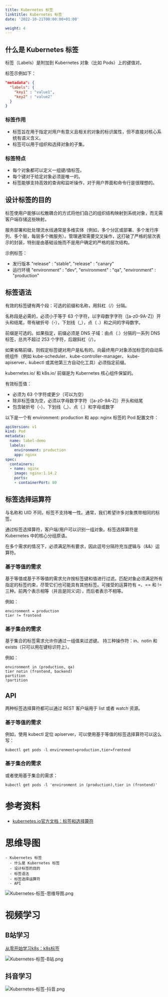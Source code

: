 ```yaml
---
title: Kubernetes 标签
linktitle: Kubernetes 标签
date: '2022-10-21T00:00:00+01:00'

weight: 4
---
```


## 什么是 Kubernetes 标签

标签（Labels）是附加到 Kubernetes 对象（比如 Pods）上的键值对。

标签示例如下：

```json
"metadata": {
  "labels": {
    "key1" : "value1",
    "key2" : "value2"
  }
}
```

### 标签作用

- 标签旨在用于指定对用户有意义且相关的对象的标识属性，但不直接对核心系统有语义含义。 
- 标签可以用于组织和选择对象的子集。

### 标签特点

- 每个对象都可以定义一组键/值标签。
- 每个键对于给定对象必须是唯一的。
- 标签能够支持高效的查询和监听操作，对于用户界面和命令行是很理想的。

## 设计标签的目的

标签使用户能够以松散耦合的方式将他们自己的组织结构映射到系统对象，而无需客户端存储这些映射。

服务部署和批处理流水线通常是多维实体（例如，多个分区或部署、多个发行序列、多个层，每层多个微服务）。管理通常需要交叉操作，这打破了严格的层次表示的封装，特别是由基础设施而不是用户确定的严格的层次结构。

示例标签：

- 发行版本 "release" : "stable", "release" : "canary"
- 运行环境 "environment" : "dev", "environment" : "qa", "environment" : "production"

## 标签语法

有效的标签键有两个段：可选的前缀和名称，用斜杠（/）分隔。 

名称段是必需的，必须小于等于 63 个字符，以字母数字字符（[a-z0-9A-Z]）开头和结尾，带有破折号（-），下划线（_），点（ .）和之间的字母数字。

前缀是可选的。如果指定，前缀必须是 DNS 子域：由点（.）分隔的一系列 DNS 标签，总共不超过 253 个字符，后跟斜杠（/）。

如果省略前缀，则假定标签键对用户是私有的。向最终用户对象添加标签的自动系统组件（例如 kube-scheduler、kube-controller-manager、 kube-apiserver、kubectl 或其他第三方自动化工具）必须指定前缀。

kubernetes.io/ 和 k8s.io/ 前缀是为 Kubernetes 核心组件保留的。

有效标签值：

- 必须为 63 个字符或更少（可以为空）
- 除非标签值为空，必须以字母数字字符（[a-z0-9A-Z]）开头和结尾
- 包含破折号（-）、下划线（_）、点（.）和字母或数字

以下是一个有 environment: production 和 app: nginx 标签的 Pod 配置文件：

```yaml
apiVersion: v1
kind: Pod
metadata:
  name: label-demo
  labels:
    environment: production
    app: nginx
spec:
  containers:
  - name: nginx
    image: nginx:1.14.2
    ports:
    - containerPort: 80
```

## 标签选择运算符

与名称和 UID 不同，标签不支持唯一性。通常，我们希望许多对象携带相同的标签。

通过标签选择算符，客户端/用户可以识别一组对象。标签选择算符是 Kubernetes 中的核心分组原语。

在多个需求的情况下，必须满足所有要求，因此逗号分隔符充当逻辑与（&&）运算符。

### 基于等值的需求

基于等值或基于不等值的需求允许按标签键和值进行过滤。匹配对象必须满足所有指定的标签约束，尽管它们也可能具有其他标签。可接受的运算符有 =、== 和 != 三种。前两个表示相等（并且是同义词），而后者表示不相等。

例如：

```shell
environment = production
tier != frontend
```

### 基于集合的需求

基于集合的标签需求允许你通过一组值来过滤键。 持三种操作符：in、notin 和 exists（只可以用在键标识符上）。

例如：

```shell
environment in (production, qa)
tier notin (frontend, backend)
partition
!partition
```

## API

两种标签选择算符都可以通过 REST 客户端用于 list 或者 watch 资源。 

### 基于等值的需求

例如，使用 kubectl 定位 apiserver，可以使用基于等值的标签选择算符可以这么写：

```shell
kubectl get pods -l environment=production,tier=frontend
```

### 基于集合的需求

或者使用基于集合的需求：

```shell
kubectl get pods -l 'environment in (production),tier in (frontend)'
```

# 参考资料

- [kubernetes.io官方文档：标签和选择算符](https://kubernetes.io/zh-cn/docs/concepts/overview/working-with-objects/labels/)

# 思维导图

```markmap
- Kubernetes 标签
  - 什么是 Kubernetes 标签
  - 设计标签的目的
  - 标签语法
  - 标签选择运算符
  - API
```

![Kubernetes-标签-思维导图.png](https://cnymw.github.io/GolangStudy/docs/Kubernetes-标签/Kubernetes-标签-思维导图.png)

# 视频学习

## B站学习

[从零开始学习k8s：k8s标签](https://www.bilibili.com/video/BV1wa411o7wm/)

![Kubernetes-标签-B站.png](https://cnymw.github.io/GolangStudy/docs/Kubernetes-标签/Kubernetes-标签-B站.png)

## 抖音学习

![Kubernetes-标签-抖音.png](https://cnymw.github.io/GolangStudy/docs/Kubernetes-标签/Kubernetes-标签-抖音.png)
